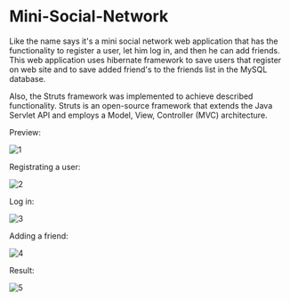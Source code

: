 # Mini-Social-Network

Like the name says it's a mini social network web application that has the functionality to register a user, let him log in, and then he can add friends.
This web application uses hibernate framework to save users that register on web site and to save added friend's to the friends list in the MySQL database.

Also, the Struts framework was implemented to achieve described functionality. Struts is an open-source framework that extends the Java Servlet API and employs a Model, View, Controller (MVC) architecture.

Preview: 

![1](https://user-images.githubusercontent.com/48128569/144248856-b2c6b600-8dc3-4982-a9a6-5835dc57be38.png)

Registrating a user:

![2](https://user-images.githubusercontent.com/48128569/144248993-6f9a7e58-d324-41ac-8101-b2a0130332c3.PNG)

Log in:

![3](https://user-images.githubusercontent.com/48128569/144249034-aacd8881-ef63-4276-b047-d812e32dd311.PNG)


Adding a friend:

![4](https://user-images.githubusercontent.com/48128569/144249089-2a6ec717-91be-47d3-bf3e-ad1a8da7c198.PNG)

Result: 

![5](https://user-images.githubusercontent.com/48128569/144249097-81eec5cb-390e-4398-979b-bd21d0bc0561.PNG)
